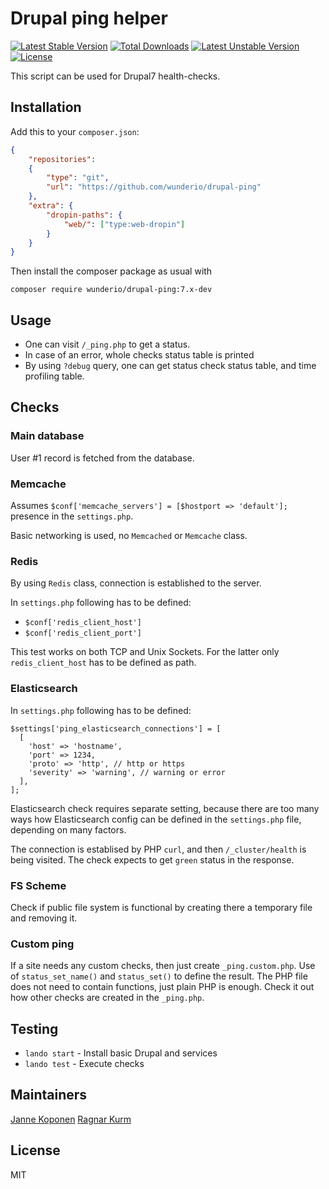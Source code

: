 # Drupal ping helper

[![Latest Stable Version](https://poser.pugx.org/wunderio/drupal-ping/v/stable)](https://packagist.org/packages/wunderio/drupal-ping) [![Total Downloads](https://poser.pugx.org/wunderio/drupal-ping/downloads)](https://packagist.org/packages/wunderio/drupal-ping) [![Latest Unstable Version](https://poser.pugx.org/wunderio/drupal-ping/v/unstable)](https://packagist.org/packages/wunderio/drupal-ping) [![License](https://poser.pugx.org/wunderio/drupal-ping/license)](https://packagist.org/packages/wunderio/drupal-ping)

This script can be used for Drupal7 health-checks.

## Installation

Add this to your `composer.json`:

```json
{
    "repositories":
    {
        "type": "git",
        "url": "https://github.com/wunderio/drupal-ping"
    },
    "extra": {
        "dropin-paths": {
            "web/": ["type:web-dropin"]
        }
    }
}
```

Then install the composer package as usual with

```
composer require wunderio/drupal-ping:7.x-dev
```

## Usage

* One can visit `/_ping.php` to get a status.
* In case of an error, whole checks status table is printed
* By using `?debug` query, one can get status check status table, and time profiling table.

## Checks

### Main database

User #1 record is fetched from the database.

### Memcache

Assumes `$conf['memcache_servers'] = [$hostport => 'default'];` presence in the `settings.php`.

Basic networking is used, no `Memcached` or `Memcache` class.

### Redis

By using `Redis` class, connection is established to the server.

In `settings.php` following has to be defined:

* `$conf['redis_client_host']`
* `$conf['redis_client_port']`

This test works on both TCP and Unix Sockets.
For the latter only `redis_client_host` has to be defined as path.

### Elasticsearch

In `settings.php` following has to be defined:

```
$settings['ping_elasticsearch_connections'] = [
  [
    'host' => 'hostname',
    'port' => 1234,
    'proto' => 'http', // http or https
    'severity' => 'warning', // warning or error
  ],
];
```

Elasticsearch check requires separate setting, because there are too many ways
how Elasticsearch config can be defined in the `settings.php` file, depending
on many factors.

The connection is establised by PHP `curl`, and then `/_cluster/health` is
being visited. The check expects to get `green` status in the response.

### FS Scheme

Check if public file system is functional
by creating there a temporary file and removing it.

### Custom ping

If a site needs any custom checks, then just create `_ping.custom.php`.
Use of `status_set_name()` and `status_set()` to define the result.
The PHP file does not need to contain functions, just plain PHP is enough.
Check it out how other checks are created in the `_ping.php`.

## Testing

- `lando start` - Install basic Drupal and services
- `lando test` - Execute checks

## Maintainers

[Janne Koponen](https://github.com/tharna)
[Ragnar Kurm](https://github.com/ragnarkurmwunder)

## License

MIT
